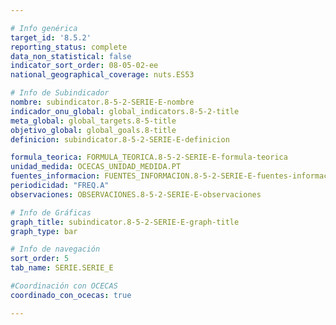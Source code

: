 ```yaml
---

# Info genérica
target_id: '8.5.2'
reporting_status: complete
data_non_statistical: false
indicator_sort_order: 08-05-02-ee
national_geographical_coverage: nuts.ES53

# Info de Subindicador
nombre: subindicator.8-5-2-SERIE-E-nombre
indicador_onu_global: global_indicators.8-5-2-title
meta_global: global_targets.8-5-title
objetivo_global: global_goals.8-title
definicion: subindicator.8-5-2-SERIE-E-definicion

formula_teorica: FORMULA_TEORICA.8-5-2-SERIE-E-formula-teorica
unidad_medida: OCECAS_UNIDAD_MEDIDA.PT
fuentes_informacion: FUENTES_INFORMACION.8-5-2-SERIE-E-fuentes-informacion
periodicidad: "FREQ.A"
observaciones: OBSERVACIONES.8-5-2-SERIE-E-observaciones

# Info de Gráficas
graph_title: subindicator.8-5-2-SERIE-E-graph-title
graph_type: bar

# Info de navegación
sort_order: 5
tab_name: SERIE.SERIE_E

#Coordinación con OCECAS
coordinado_con_ocecas: true

---
```

